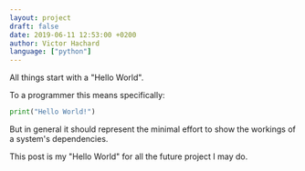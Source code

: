 ```yaml
---
layout: project
draft: false
date: 2019-06-11 12:53:00 +0200
author: Victor Hachard
language: ["python"]
---
```


All things start with a "Hello World".

To a programmer this means specifically:

```py
print("Hello World!")
```

But in general it should represent the minimal effort to show the workings of a
system's dependencies.

This post is my "Hello World" for all the future project I may do.

